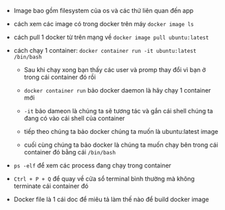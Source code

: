 - Image bao gồm filesystem của os và các thứ liên quan đến app

- cách xem các image có trong docker trên máy
`docker image ls`

- cách pull 1 docker từ trên mạng về 
`docker image pull ubuntu:latest`

- cách chạy 1 container: `docker container run -it ubuntu:latest /bin/bash`

    + Sau khi chạy xong bạn thấy các user và promp thay đổi vì bạn ở trong cái container đó rồi

    + `docker container run` bảo docker daemon là hãy chạy 1 container mới

    + `-it` bảo dameon là chúng ta sẽ tương tác và gắn cái shell chúng ta đang có vào cái shell của container

    + tiếp theo chúng ta bảo docker chúng ta muốn là ubuntu:latest image

    + cuối cùng chúng ta bảo docker là chúng ta muốn chạy bên trong cái container đó bằng cái `/bin/bash`

- `ps -elf` để xem các process đang chạy trong container

- `Ctrl + P + Q` để quay về cửa sổ terminal bình thường mà không terminate cái container đó


- Docker file là 1 cái doc để miêu tả làm thế nào để build docker image

